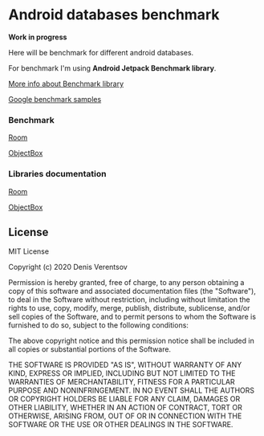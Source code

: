 # **Android databases benchmark**

**Work in progress**

Here will be benchmark for different android databases.

For benchmark I'm using **Android Jetpack Benchmark library**.

[More info about Benchmark library](https://developer.android.com/studio/profile/benchmark)

[Google benchmark samples](https://github.com/android/performance-samples/tree/master/BenchmarkSample)

### Benchmark

[Room](https://github.com/DEcSENT/AndroidDatabasesBenchmark/blob/master/benchmark/src/androidTest/java/com/dvinc/benchmark/room/RoomBenchmark.kt)

[ObjectBox](https://github.com/DEcSENT/AndroidDatabasesBenchmark/blob/master/benchmark/src/androidTest/java/com/dvinc/benchmark/objectbox/ObjectBoxBenchmark.kt)

### **Libraries documentation**

[Room](https://developer.android.com/training/data-storage/room/testing-db)

[ObjectBox](https://docs.objectbox.io/android/android-local-unit-tests)

## License

MIT License

Copyright (c) 2020 Denis Verentsov

Permission is hereby granted, free of charge, to any person obtaining a copy
of this software and associated documentation files (the "Software"), to deal
in the Software without restriction, including without limitation the rights
to use, copy, modify, merge, publish, distribute, sublicense, and/or sell
copies of the Software, and to permit persons to whom the Software is
furnished to do so, subject to the following conditions:

The above copyright notice and this permission notice shall be included in all
copies or substantial portions of the Software.

THE SOFTWARE IS PROVIDED "AS IS", WITHOUT WARRANTY OF ANY KIND, EXPRESS OR
IMPLIED, INCLUDING BUT NOT LIMITED TO THE WARRANTIES OF MERCHANTABILITY,
FITNESS FOR A PARTICULAR PURPOSE AND NONINFRINGEMENT. IN NO EVENT SHALL THE
AUTHORS OR COPYRIGHT HOLDERS BE LIABLE FOR ANY CLAIM, DAMAGES OR OTHER
LIABILITY, WHETHER IN AN ACTION OF CONTRACT, TORT OR OTHERWISE, ARISING FROM,
OUT OF OR IN CONNECTION WITH THE SOFTWARE OR THE USE OR OTHER DEALINGS IN THE
SOFTWARE.
